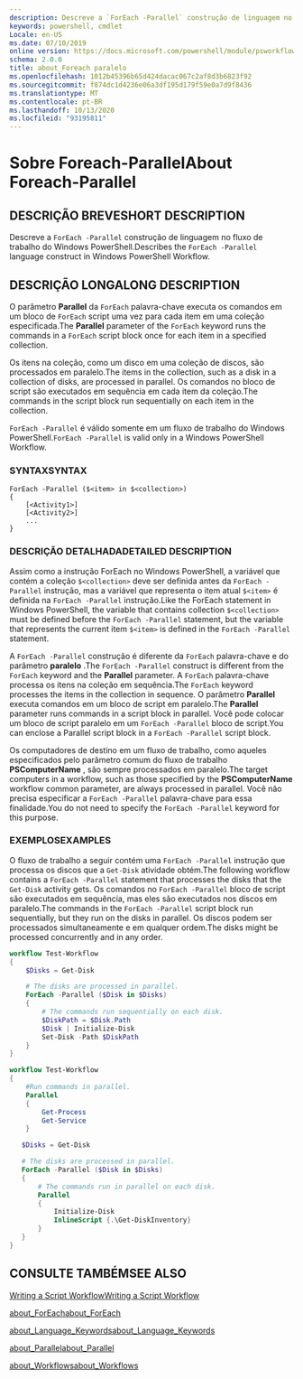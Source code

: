 ```yaml
---
description: Descreve a `ForEach -Parallel` construção de linguagem no fluxo de trabalho do Windows PowerShell.
keywords: powershell, cmdlet
Locale: en-US
ms.date: 07/10/2019
online version: https://docs.microsoft.com/powershell/module/psworkflow/about/about_foreach-parallel?view=powershell-5.1&WT.mc_id=ps-gethelp
schema: 2.0.0
title: about_Foreach paralelo
ms.openlocfilehash: 1012b45396b65d424dacac067c2af8d3b6823f92
ms.sourcegitcommit: f874dc1d4236e06a3df195d179f59e0a7d9f8436
ms.translationtype: MT
ms.contentlocale: pt-BR
ms.lasthandoff: 10/13/2020
ms.locfileid: "93195811"
---
```

# <a name="about-foreach-parallel"></a><span data-ttu-id="38129-104">Sobre Foreach-Parallel</span><span class="sxs-lookup"><span data-stu-id="38129-104">About Foreach-Parallel</span></span>

## <a name="short-description"></a><span data-ttu-id="38129-105">DESCRIÇÃO BREVE</span><span class="sxs-lookup"><span data-stu-id="38129-105">SHORT DESCRIPTION</span></span>
<span data-ttu-id="38129-106">Descreve a `ForEach -Parallel` construção de linguagem no fluxo de trabalho do Windows PowerShell.</span><span class="sxs-lookup"><span data-stu-id="38129-106">Describes the `ForEach -Parallel` language construct in Windows PowerShell Workflow.</span></span>

## <a name="long-description"></a><span data-ttu-id="38129-107">DESCRIÇÃO LONGA</span><span class="sxs-lookup"><span data-stu-id="38129-107">LONG DESCRIPTION</span></span>

<span data-ttu-id="38129-108">O parâmetro **Parallel** da `ForEach` palavra-chave executa os comandos em um bloco de `ForEach` script uma vez para cada item em uma coleção especificada.</span><span class="sxs-lookup"><span data-stu-id="38129-108">The **Parallel** parameter of the `ForEach` keyword runs the commands in a `ForEach` script block once for each item in a specified collection.</span></span>

<span data-ttu-id="38129-109">Os itens na coleção, como um disco em uma coleção de discos, são processados em paralelo.</span><span class="sxs-lookup"><span data-stu-id="38129-109">The items in the collection, such as a disk in a collection of disks, are processed in parallel.</span></span> <span data-ttu-id="38129-110">Os comandos no bloco de script são executados em sequência em cada item da coleção.</span><span class="sxs-lookup"><span data-stu-id="38129-110">The commands in the script block run sequentially on each item in the collection.</span></span>

<span data-ttu-id="38129-111">`ForEach -Parallel` é válido somente em um fluxo de trabalho do Windows PowerShell.</span><span class="sxs-lookup"><span data-stu-id="38129-111">`ForEach -Parallel` is valid only in a Windows PowerShell Workflow.</span></span>

### <a name="syntax"></a><span data-ttu-id="38129-112">SYNTAX</span><span class="sxs-lookup"><span data-stu-id="38129-112">SYNTAX</span></span>

```
ForEach -Parallel ($<item> in $<collection>)
{
    [<Activity1>]
    [<Activity2>]
    ...
}
```

### <a name="detailed-description"></a><span data-ttu-id="38129-113">DESCRIÇÃO DETALHADA</span><span class="sxs-lookup"><span data-stu-id="38129-113">DETAILED DESCRIPTION</span></span>

<span data-ttu-id="38129-114">Assim como a instrução ForEach no Windows PowerShell, a variável que contém a coleção `$<collection>` deve ser definida antes da `ForEach -Parallel` instrução, mas a variável que representa o item atual `$<item>` é definida na `ForEach -Parallel` instrução.</span><span class="sxs-lookup"><span data-stu-id="38129-114">Like the ForEach statement in Windows PowerShell, the variable that contains collection `$<collection>` must be defined before the `ForEach -Parallel` statement, but the variable that represents the current item `$<item>` is defined in the `ForEach -Parallel` statement.</span></span>

<span data-ttu-id="38129-115">A `ForEach -Parallel` construção é diferente da `ForEach` palavra-chave e do parâmetro **paralelo** .</span><span class="sxs-lookup"><span data-stu-id="38129-115">The `ForEach -Parallel` construct is different from the `ForEach` keyword and the **Parallel** parameter.</span></span> <span data-ttu-id="38129-116">A `ForEach` palavra-chave processa os itens na coleção em sequência.</span><span class="sxs-lookup"><span data-stu-id="38129-116">The `ForEach` keyword processes the items in the collection in sequence.</span></span> <span data-ttu-id="38129-117">O parâmetro **Parallel** executa comandos em um bloco de script em paralelo.</span><span class="sxs-lookup"><span data-stu-id="38129-117">The **Parallel** parameter runs commands in a script block in parallel.</span></span> <span data-ttu-id="38129-118">Você pode colocar um bloco de script paralelo em um `ForEach -Parallel` bloco de script.</span><span class="sxs-lookup"><span data-stu-id="38129-118">You can enclose a Parallel script block in a `ForEach -Parallel` script block.</span></span>

<span data-ttu-id="38129-119">Os computadores de destino em um fluxo de trabalho, como aqueles especificados pelo parâmetro comum do fluxo de trabalho **PSComputerName** , são sempre processados em paralelo.</span><span class="sxs-lookup"><span data-stu-id="38129-119">The target computers in a workflow, such as those specified by the **PSComputerName** workflow common parameter, are always processed in parallel.</span></span>
<span data-ttu-id="38129-120">Você não precisa especificar a `ForEach -Parallel` palavra-chave para essa finalidade.</span><span class="sxs-lookup"><span data-stu-id="38129-120">You do not need to specify the `ForEach -Parallel` keyword for this purpose.</span></span>

### <a name="examples"></a><span data-ttu-id="38129-121">EXEMPLOS</span><span class="sxs-lookup"><span data-stu-id="38129-121">EXAMPLES</span></span>

<span data-ttu-id="38129-122">O fluxo de trabalho a seguir contém uma `ForEach -Parallel` instrução que processa os discos que a `Get-Disk` atividade obtém.</span><span class="sxs-lookup"><span data-stu-id="38129-122">The following workflow contains a `ForEach -Parallel` statement that processes the disks that the `Get-Disk` activity gets.</span></span> <span data-ttu-id="38129-123">Os comandos no `ForEach -Parallel` bloco de script são executados em sequência, mas eles são executados nos discos em paralelo.</span><span class="sxs-lookup"><span data-stu-id="38129-123">The commands in the `ForEach -Parallel` script block run sequentially, but they run on the disks in parallel.</span></span> <span data-ttu-id="38129-124">Os discos podem ser processados simultaneamente e em qualquer ordem.</span><span class="sxs-lookup"><span data-stu-id="38129-124">The disks might be processed concurrently and in any order.</span></span>

```powershell
workflow Test-Workflow
{
    $Disks = Get-Disk

    # The disks are processed in parallel.
    ForEach -Parallel ($Disk in $Disks)
    {
        # The commands run sequentially on each disk.
        $DiskPath = $Disk.Path
        $Disk | Initialize-Disk
        Set-Disk -Path $DiskPath
    }
}

workflow Test-Workflow
{
    #Run commands in parallel.
    Parallel
    {
        Get-Process
        Get-Service
    }

   $Disks = Get-Disk

   # The disks are processed in parallel.
   ForEach -Parallel ($Disk in $Disks)
   {
       # The commands run in parallel on each disk.
       Parallel
       {
           Initialize-Disk
           InlineScript {.\Get-DiskInventory}
       }
   }
}
```

## <a name="see-also"></a><span data-ttu-id="38129-125">CONSULTE TAMBÉM</span><span class="sxs-lookup"><span data-stu-id="38129-125">SEE ALSO</span></span>

[<span data-ttu-id="38129-126">Writing a Script Workflow</span><span class="sxs-lookup"><span data-stu-id="38129-126">Writing a Script Workflow</span></span>](/previous-versions/powershell/scripting/developer/workflow/creating-a-workflow-by-using-a-windows-powershell-script)

[<span data-ttu-id="38129-127">about_ForEach</span><span class="sxs-lookup"><span data-stu-id="38129-127">about_ForEach</span></span>](../../Microsoft.PowerShell.Core/About/about_ForEach.md)

[<span data-ttu-id="38129-128">about_Language_Keywords</span><span class="sxs-lookup"><span data-stu-id="38129-128">about_Language_Keywords</span></span>](../../Microsoft.PowerShell.Core/About/about_Language_Keywords.md)

[<span data-ttu-id="38129-129">about_Parallel</span><span class="sxs-lookup"><span data-stu-id="38129-129">about_Parallel</span></span>](about_Parallel.md)

[<span data-ttu-id="38129-130">about_Workflows</span><span class="sxs-lookup"><span data-stu-id="38129-130">about_Workflows</span></span>](about_Workflows.md)
